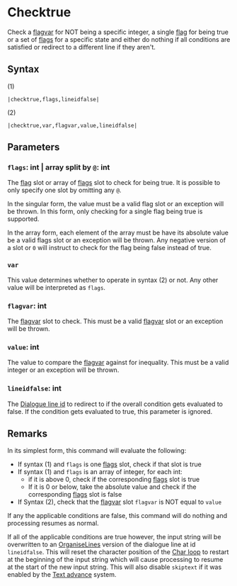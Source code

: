 # Checktrue

Check a [flagvar](../../Flags%20arrays/flagvar.md) for NOT being a specific integer, a single [flag](../../Flags%20arrays/flags.md) for being true or a set of [flags](../../Flags%20arrays/flags.md) for a specific state and either do nothing if all conditions are satisfied or redirect to a different line if they aren't.

## Syntax

(1)

````
|checktrue,flags,lineidfalse|
````

(2)

````
|checktrue,var,flagvar,value,lineidfalse|
````

## Parameters

### `flags`: int | array split by `@`: int

The [flag](../../Flags%20arrays/flags.md) slot or array of [flags](../../Flags%20arrays/flags.md) slot to check for being true. It is possible to only specify one slot by omitting any `@`. 

In the singular form, the value must be a valid flag slot or an exception will be thrown. In this form, only checking for a single flag being true is supported.

In the array form, each element of the array must be have its absolute value be a valid flags slot or an exception will be thrown. Any negative version of a slot or `0` will instruct to check for the flag being false instead of true.

### `var`

This value determines whether to operate in syntax (2) or not. Any other value will be interpreted as `flags`.

### `flagvar`: int

The [flagvar](../../Flags%20arrays/flagvar.md) slot to check. This must be a valid [flagvar](../../Flags%20arrays/flagvar.md) slot or an exception will be thrown.

### `value`: int

The value to compare the [flagvar](../../Flags%20arrays/flagvar.md) against for inequality. This must be a valid integer or an exception will be thrown.

### `lineidfalse`: int

The [Dialogue line id](../Common%20commands%20id%20schemes/Dialogue%20line%20id.md) to redirect to if the overall condition gets evaluated to false. If the condition gets evaluated to true, this parameter is ignored.

## Remarks

In its simplest form, this command will evaluate the following:

* If syntax (1) and `flags` is one [flags](../../Flags%20arrays/flags.md) slot, check if that slot is true
* If syntax (1) and `flags` is an array of integer, for each int:
    * if it is above 0, check if the corresponding [flags](../../Flags%20arrays/flags.md) slot is true
    * If it is 0 or below, take the absolute value and check if the corresponding [flags](../../Flags%20arrays/flags.md) slot is false
* If Syntax (2), check that the [flagvar](../../Flags%20arrays/flagvar.md) slot `flagvar` is NOT equal to `value`

If any the applicable conditions are false, this command will do nothing and processing resumes as normal.

If all of the applicable conditions are true however, the input string will be overwritten to an [OrganiseLines](../Related%20Systems/Automatic%20Line%20Breaks/OrganiseLines.md) version of the dialogue line at id `lineidfalse`. This will reset the character position of the [Char loop](../Life%20Cycle.md#char-loop) to restart at the beginning of the input string which will cause processing to resume at the start of the new input string. This will also disable `skiptext` if it was enabled by the [Text advance](../Related%20Systems/Text%20advance.md) system.
